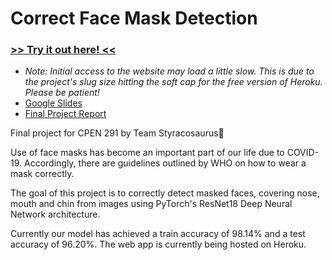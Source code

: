 # Correct Face Mask Detection

### [>> Try it out here! <<](http://correct-mask-detection.herokuapp.com/)
- *Note: Initial access to the website may load a little slow. This is due to the project's slug size hitting the soft cap for the free version of Heroku. Please be patient!*
- [Google Slides](https://drive.google.com/file/d/1HEamCg3VZ0RS-TnzHeoRO9UohaJuFGVG/view?usp=sharing)
- [Final Project Report](https://docs.google.com/document/d/1Ixv-e-XWAnP51uduVc8fZtFw7X9kA9fz5kw8y_691lM/edit?usp=sharing)

Final project for CPEN 291 by Team Styracosaurus🦖


Use of face masks has become an important part of our life due to COVID-19. Accordingly, there are guidelines outlined by WHO on how to wear a mask correctly.


The goal of this project is to correctly detect masked faces, covering nose, mouth and chin from images using PyTorch's ResNet18 Deep Neural Network architecture.


Currently our model has achieved a train accuracy of 98.14% and a test accuracy of 96.20%. The web app is currently being hosted on Heroku.
